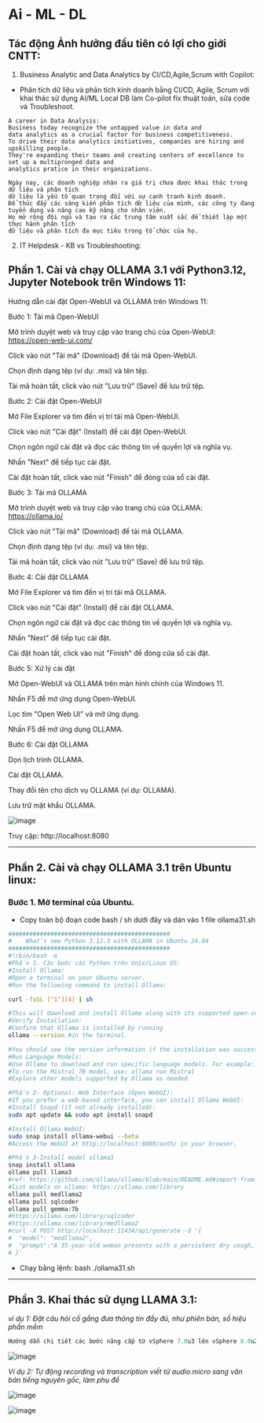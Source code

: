 # Ai - ML - DL 

## Tác động Ảnh hưởng đầu tiên có lợi cho giới CNTT:

1. Business Analytic and Data Analytics by CI/CD,Agile,Scrum with Copilot:

- Phân tích dữ liệu và phân tích kinh doanh bằng CI/CD, Agile, Scrum với khai thác sử dụng AI/ML Local DB làm Co-pilot fix thuật toán, sửa code và Troubleshoot.

```comment
A career in Data Analysis:
Business today recognize the untapped value in data and
data analytics as a crucial factor for business competitiveness.
To drive their data analytics initiatives, companies are hiring and upskilling people.
They're expanding their teams and creating centers of excellence to set up a multipronged data and
analytics pratice in their organizations.
```
```vi_translate
Ngày nay, các doanh nghiệp nhận ra giá trị chưa được khai thác trong dữ liệu và phân tích
dữ liệu là yếu tố quan trọng đối với sự cạnh tranh kinh doanh.
Để thúc đẩy các sáng kiến phân tích dữ liệu của mình, các công ty đang tuyển dụng và nâng cao kỹ năng cho nhân viên.
Họ mở rộng đội ngũ và tạo ra các trung tâm xuất sắc để thiết lập một thực hành phân tích
dữ liệu và phân tích đa mục tiêu trong tổ chức của họ.
```

2. IT Helpdesk - KB vs Troubleshooting:

## Phần 1. Cài và chạy OLLAMA 3.1 với Python3.12, Jupyter Notebook trên Windows 11:

Hướng dẫn cài đặt Open-WebUI và OLLAMA trên Windows 11:

Bước 1: Tải mã Open-WebUI

Mở trình duyệt web và truy cập vào trang chủ của Open-WebUI: https://open-web-ui.com/

Click vào nút "Tải mã" (Download) để tải mã Open-WebUI.

Chọn định dạng tệp (ví dụ: .msi) và tên tệp.

Tải mã hoàn tất, click vào nút "Lưu trữ" (Save) để lưu trữ tệp.

Bước 2: Cài đặt Open-WebUI

Mở File Explorer và tìm đến vị trí tải mã Open-WebUI.

Click vào nút "Cài đặt" (Install) để cài đặt Open-WebUI.

Chọn ngôn ngữ cài đặt và đọc các thông tin về quyền lợi và nghĩa vụ.

Nhấn "Next" để tiếp tục cài đặt.

Cài đặt hoàn tất, click vào nút "Finish" để đóng cửa sổ cài đặt.

Bước 3: Tải mã OLLAMA

Mở trình duyệt web và truy cập vào trang chủ của OLLAMA: https://ollama.io/

Click vào nút "Tải mã" (Download) để tải mã OLLAMA.

Chọn định dạng tệp (ví dụ: .msi) và tên tệp.

Tải mã hoàn tất, click vào nút "Lưu trữ" (Save) để lưu trữ tệp.

Bước 4: Cài đặt OLLAMA

Mở File Explorer và tìm đến vị trí tải mã OLLAMA.

Click vào nút "Cài đặt" (Install) để cài đặt OLLAMA.

Chọn ngôn ngữ cài đặt và đọc các thông tin về quyền lợi và nghĩa vụ.

Nhấn "Next" để tiếp tục cài đặt.

Cài đặt hoàn tất, click vào nút "Finish" để đóng cửa sổ cài đặt.

Bước 5: Xử lý cài đặt

Mở Open-WebUI và OLLAMA trên màn hình chính của Windows 11.

Nhấn F5 để mở ứng dụng Open-WebUI.

Lọc tìm "Open Web UI" và mở ứng dụng.

Nhấn F5 để mở ứng dụng OLLAMA.

Bước 6: Cài đặt OLLAMA

Dọn lịch trình OLLAMA.

Cài đặt OLLAMA.

Thay đổi tên cho dịch vụ OLLAMA (ví dụ: OLLAMA).

Lưu trữ mật khẩu OLLAMA.

![image](https://github.com/user-attachments/assets/a0b0ecab-40be-40c2-9b7d-f121954121f7)

Truy cập: http://localhost:8080

<hr></hr>

## Phần 2. Cài và chạy OLLAMA 3.1 trên Ubuntu linux:

### Bước 1. Mở terminal của Ubuntu.

- Copy toàn bộ đoạn code bash / sh dưới đây và dán vào 1 file ollama31.sh

```bash
##############################################
#    What's new Python 3.12.3 with OLLAMA in Ubuntu 24.04
##############################################
#!/bin/bash -e
#Phần 1. Các bước cài Python trên Unix/Linux OS:
#Install Ollama:
#Open a terminal on your Ubuntu server.
#Run the following command to install Ollama: 

curl -fsSL [^1^][4] | sh

#This will download and install Ollama along with its supported open-source language models.
#Verify Installation:
#Confirm that Ollama is installed by running 
ollama --version #in the terminal.

#You should see the version information if the installation was successful.
#Run Language Models:
#Use Ollama to download and run specific language models. For example:
#To run the Mistral 7B model, use: ollama run Mistral
#Explore other models supported by Ollama as needed.

#Phần 2- Optional: Web Interface (Open WebUI):
#If you prefer a web-based interface, you can install Ollama WebUI:
#Install Snapd (if not already installed): 
sudo apt update && sudo apt install snapd

#Install Ollama WebUI: 
sudo snap install ollama-webui --beta
#Access the WebUI at http://localhost:8080/auth/ in your browser.

#Phần 3-Install model ollama3
snap install ollama
ollama pull llama3
#ref: https://github.com/ollama/ollama/blob/main/README.md#import-from-gguf
#list models on ollama: https://ollama.com/library
ollama pull medllama2
ollama pull sqlcoder
ollama pull gemma:7b
#https://ollama.com/library/sqlcoder
#https://ollama.com/library/medllama2
#curl -X POST http://localhost:11434/api/generate -d '{
#  "model": "medllama2",
#  "prompt":"A 35-year-old woman presents with a persistent dry cough, shortness of breath, and fatigue. She is initially suspected of having asthma, but her spirometry results do not improve with bronchodilators. What could be the diagnosis?"
# }'
```

- Chạy bằng lệnh:  bash ./ollama31.sh

<hr></hr>

## Phần 3. Khai thác sử dụng LLAMA 3.1:

_ví dụ 1: Đặt câu hỏi cố gắng đưa thông tin đầy đủ, như phiên bản, số hiệu phần mềm_ 

```q
Hướng dẫn chi tiết các bước nâng cấp từ vSphere 7.0u3 lên vSphere 8.0u2 và vCenter 7 HA lên vCenter 8u2 Enhanced Link Mode ?
```

![image](https://github.com/user-attachments/assets/2000ee1e-b2e0-4f9c-8323-b8e2d6096d56)

_Ví dụ 2: Tự động recording và transcription viết từ audio.micro sang văn bản tiếng nguyên gốc, làm phụ đề_

![image](https://github.com/user-attachments/assets/4ed9c9ec-22dc-47f2-9635-9498612585b5)

![image](https://github.com/user-attachments/assets/2a7f0067-dc0e-40ce-aabe-18767a31c128)
